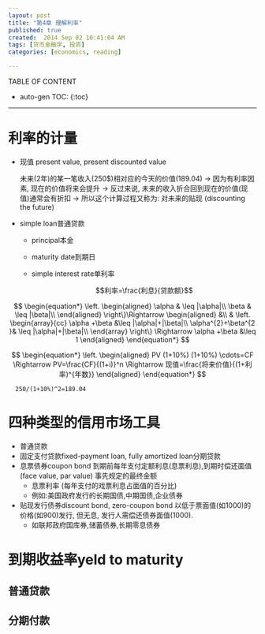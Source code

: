 ```yaml
---
layout: post
title: "第4章 理解利率"
published: true
created:  2014 Sep 02 10:41:04 AM
tags: [货币金融学, 投资]
categories: [economics, reading]

---
```


TABLE OF CONTENT

* auto-gen TOC:
{:toc}

- - -


# 利率的计量

* 现值 present value, present discounted value

  未来(2年)的某一笔收入(250$)相对应的今天的价值(189.04) -> 
  因为有利率因素, 现在的价值将来会提升 ->
  反过来说, 未来的收入折合回到现在的价值(现值)通常会有折扣 -> 
  所以这个计算过程又称为: 对未来的贴现 (discounting the future)

* simple loan普通贷款
  * principal本金
  * maturity date到期日
  * simple interest rate单利率

      $$利率=\frac{利息}{贷款额}$$

$$
\begin{equation*}
\left.
\begin{aligned}
\alpha & \leq |\alpha|\\
\beta & \leq |\beta|\\
\end{aligned}
\right\}\Rightarrow
\begin{aligned}
&\\
& \left.
\begin{array}{cc}
\alpha +\beta &\leq |\alpha|+|\beta|\\
\alpha^{2}+\beta^{2 }& \leq  |\alpha|+|\beta|\\
\end{array}
\right\}
\Rightarrow 
\alpha +\beta &\leq 1
\end{aligned}
\end{equation*}
$$

$$
\begin{equation*}
\left.
\begin{aligned}
      PV (1+10%) (1+10%) \cdots=CF      \Rightarrow
      PV=\frac{CF}{(1+i)}^n             \Rightarrow
      现值=\frac{将来价值}{(1+利率)^{年数}}
\end{aligned}
\end{equation*}
$$

      250/(1+10%)^2=189.04

# 四种类型的信用市场工具

* 普通贷款
* 固定支付贷款fixed-payment loan, fully amortized loan分期贷款
* 息票债券coupon bond 
  到期前每年支付定额利息(息票利息),到期时偿还面值(face value, par value) 事先规定的最终金额
  * 息票利率 (每年支付的戏票利息占面值的百分比)
  * 例如:美国政府发行的长期国债,中期国债,企业债券
* 贴现发行债券discount bond, zero-coupon bond
  以低于票面值(如1000)的价格(如900)发行, 但无息, 发行人需偿还债券面值(1000).
  * 如联邦政府国库券,储蓄债券,长期零息债券

# 到期收益率yeld to maturity

## 普通贷款

## 分期付款



